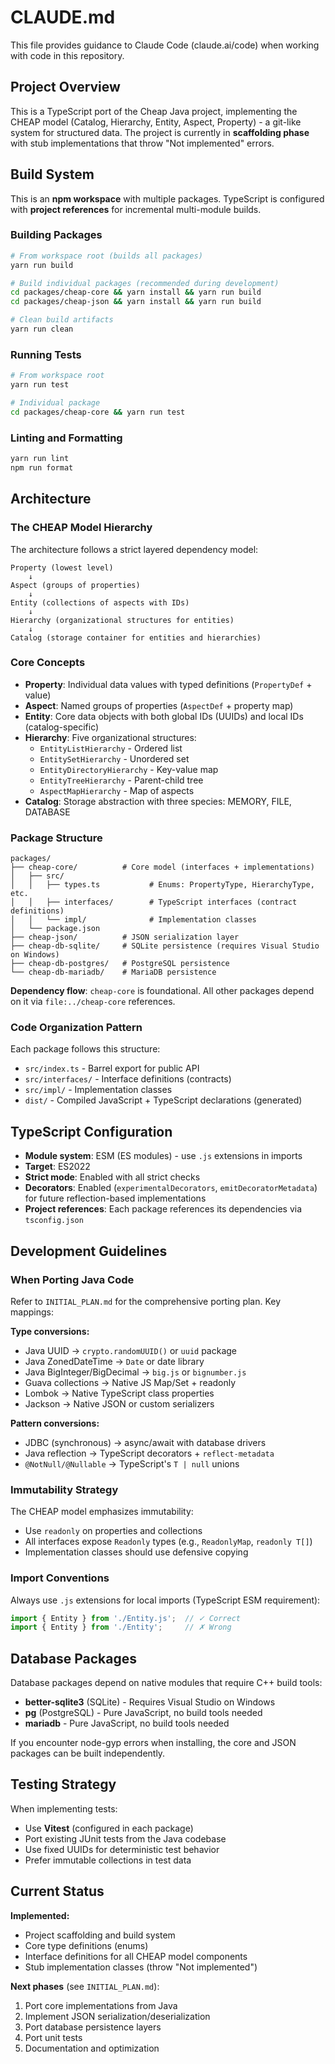 # CLAUDE.md

This file provides guidance to Claude Code (claude.ai/code) when working with code in this repository.

## Project Overview

This is a TypeScript port of the Cheap Java project, implementing the CHEAP model (Catalog, Hierarchy, Entity, Aspect, Property) - a git-like system for structured data. The project is currently in **scaffolding phase** with stub implementations that throw "Not implemented" errors.

## Build System

This is an **npm workspace** with multiple packages. TypeScript is configured with **project references** for incremental multi-module builds.

### Building Packages

```bash
# From workspace root (builds all packages)
yarn run build

# Build individual packages (recommended during development)
cd packages/cheap-core && yarn install && yarn run build
cd packages/cheap-json && yarn install && yarn run build

# Clean build artifacts
yarn run clean
```

### Running Tests

```bash
# From workspace root
yarn run test

# Individual package
cd packages/cheap-core && yarn run test
```

### Linting and Formatting

```bash
yarn run lint
npm run format
```

## Architecture

### The CHEAP Model Hierarchy

The architecture follows a strict layered dependency model:

```
Property (lowest level)
    ↓
Aspect (groups of properties)
    ↓
Entity (collections of aspects with IDs)
    ↓
Hierarchy (organizational structures for entities)
    ↓
Catalog (storage container for entities and hierarchies)
```

### Core Concepts

- **Property**: Individual data values with typed definitions (`PropertyDef` + value)
- **Aspect**: Named groups of properties (`AspectDef` + property map)
- **Entity**: Core data objects with both global IDs (UUIDs) and local IDs (catalog-specific)
- **Hierarchy**: Five organizational structures:
  - `EntityListHierarchy` - Ordered list
  - `EntitySetHierarchy` - Unordered set
  - `EntityDirectoryHierarchy` - Key-value map
  - `EntityTreeHierarchy` - Parent-child tree
  - `AspectMapHierarchy` - Map of aspects
- **Catalog**: Storage abstraction with three species: MEMORY, FILE, DATABASE

### Package Structure

```
packages/
├── cheap-core/          # Core model (interfaces + implementations)
│   ├── src/
│   │   ├── types.ts           # Enums: PropertyType, HierarchyType, etc.
│   │   ├── interfaces/        # TypeScript interfaces (contract definitions)
│   │   └── impl/              # Implementation classes
│   └── package.json
├── cheap-json/          # JSON serialization layer
├── cheap-db-sqlite/     # SQLite persistence (requires Visual Studio on Windows)
├── cheap-db-postgres/   # PostgreSQL persistence
└── cheap-db-mariadb/    # MariaDB persistence
```

**Dependency flow**: `cheap-core` is foundational. All other packages depend on it via `file:../cheap-core` references.

### Code Organization Pattern

Each package follows this structure:
- `src/index.ts` - Barrel export for public API
- `src/interfaces/` - Interface definitions (contracts)
- `src/impl/` - Implementation classes
- `dist/` - Compiled JavaScript + TypeScript declarations (generated)

## TypeScript Configuration

- **Module system**: ESM (ES modules) - use `.js` extensions in imports
- **Target**: ES2022
- **Strict mode**: Enabled with all strict checks
- **Decorators**: Enabled (`experimentalDecorators`, `emitDecoratorMetadata`) for future reflection-based implementations
- **Project references**: Each package references its dependencies via `tsconfig.json`

## Development Guidelines

### When Porting Java Code

Refer to `INITIAL_PLAN.md` for the comprehensive porting plan. Key mappings:

**Type conversions:**
- Java UUID → `crypto.randomUUID()` or `uuid` package
- Java ZonedDateTime → `Date` or date library
- Java BigInteger/BigDecimal → `big.js` or `bignumber.js`
- Guava collections → Native JS Map/Set + readonly
- Lombok → Native TypeScript class properties
- Jackson → Native JSON or custom serializers

**Pattern conversions:**
- JDBC (synchronous) → async/await with database drivers
- Java reflection → TypeScript decorators + `reflect-metadata`
- `@NotNull/@Nullable` → TypeScript's `T | null` unions

### Immutability Strategy

The CHEAP model emphasizes immutability:
- Use `readonly` on properties and collections
- All interfaces expose `Readonly` types (e.g., `ReadonlyMap`, `readonly T[]`)
- Implementation classes should use defensive copying

### Import Conventions

Always use `.js` extensions for local imports (TypeScript ESM requirement):
```typescript
import { Entity } from './Entity.js';  // ✓ Correct
import { Entity } from './Entity';     // ✗ Wrong
```

## Database Packages

Database packages depend on native modules that require C++ build tools:
- **better-sqlite3** (SQLite) - Requires Visual Studio on Windows
- **pg** (PostgreSQL) - Pure JavaScript, no build tools needed
- **mariadb** - Pure JavaScript, no build tools needed

If you encounter node-gyp errors when installing, the core and JSON packages can be built independently.

## Testing Strategy

When implementing tests:
- Use **Vitest** (configured in each package)
- Port existing JUnit tests from the Java codebase
- Use fixed UUIDs for deterministic test behavior
- Prefer immutable collections in test data

## Current Status

**Implemented:**
- Project scaffolding and build system
- Core type definitions (enums)
- Interface definitions for all CHEAP model components
- Stub implementation classes (throw "Not implemented")

**Next phases** (see `INITIAL_PLAN.md`):
1. Port core implementations from Java
2. Implement JSON serialization/deserialization
3. Port database persistence layers
4. Port unit tests
5. Documentation and optimization
